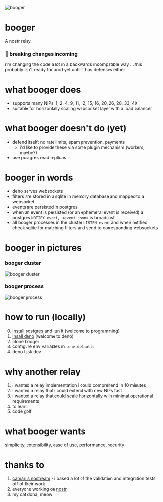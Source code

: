 ![booger](https://user-images.githubusercontent.com/34140557/220430971-3d7a0cc1-1fca-4f25-ba90-791cbedb9942.png)

# booger

A nostr relay.

### 🚨 breaking changes incoming

i'm changing the code a lot in a backwards incompatible way ... this probably
isn't ready for prod yet until it has defenses either

# what booger does

- supports many NIPs: 1, 2, 4, 9, 11, 12, 15, 16, 20, 26, 28, 33, 40
- suitable for horizontally scaling websocket layer with a load balancer

# what booger doesn't do (yet)

- defend itself: no rate limits, spam prevention, payments
  - i'd like to provide these via some plugin mechanism (workers,
    maybe?)
- use postgres read replicas

# booger in words

- deno serves websockets
- filters are stored in a sqlite in memory database and mapped to a websocket
- events are persisted in postgres
- when an event is persisted (or an ephemeral event is received) a postgres
  `NOTIFY event, <event json>` is broadcast
- all booger processes in the cluster `LISTEN event` and when notified check
  sqlite for matching filters and send to corresponding websockets

# booger in pictures

### booger cluster

![booger cluster](https://user-images.githubusercontent.com/34140557/220431172-4876ed9d-77f2-471f-9152-75758ac76ed7.png)

### booger process

![booger process](https://user-images.githubusercontent.com/34140557/220431187-9ef249c2-30ba-45ab-a68c-1660b1f92ddc.png)

# how to run (locally)

0. [install postgres](https://www.postgresql.org/download/) and run it (welcome to programming)
1. [insall deno](https://deno.land/) (welcome to deno)
2. clone booger
3. configure env variables in `.env.defaults`
4. deno task dev

# why another relay

1. i wanted a relay implementation i could comprehend in 10 minutes
2. i wanted a relay that i could extend with new NIPs fast
3. i wanted a relay that could scale horizontally with minimal operational
   requirements
4. to learn
5. code golf

# what booger wants

simplicity, extensibility, ease of use, performance, security

# thanks to

1. [camari's nostream](https://github.com/Cameri/nostream) - i based a lot of
   the validation and integration tests off of their work
2. everyone working on [nostr](https://github.com/nostr-protocol/nips)
3. my cat dona, meow
